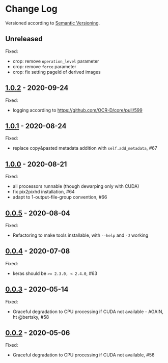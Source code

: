 Change Log
==========
Versioned according to [Semantic Versioning](http://semver.org/).

## Unreleased

Fixed:

  * crop: remove `operation_level` parameter
  * crop: remove `force` parameter
  * crop: fix setting pageId of derived images

## [1.0.2] - 2020-09-24

Fixed:

  * logging according to https://github.com/OCR-D/core/pull/599

## [1.0.1] - 2020-08-24

Fixed:

  * replace copy&pasted metadata addition with `self.add_metadata`, #67

## [1.0.0] - 2020-08-21

Fixed:

  * all processors runnable (though dewarping only with CUDA)
  * fix pix2pixhd installation, #64
  * adapt to 1-output-file-group convention, #66

## [0.0.5] - 2020-08-04

Fixed:

  * Refactoring to make tools installable, with `--help` and `-J` working

## [0.0.4] - 2020-07-08

Fixed:

  * keras should be `>= 2.3.0, < 2.4.0`, #63

## [0.0.3] - 2020-05-14

Fixed:

  * Graceful degradation to CPU processing if CUDA not available - AGAIN, ht @bertsky, #58

## [0.0.2] - 2020-05-06

Fixed:

  * Graceful degradation to CPU processing if CUDA not available, #56

<!-- link-labels -->
[1.0.2]: ../../compare/v1.0.2...v1.0.1
[1.0.1]: ../../compare/v1.0.1...v1.0.0
[1.0.0]: ../../compare/v1.0.0...v0.0.5
[0.0.5]: ../../compare/v0.0.5...v0.0.4
[0.0.4]: ../../compare/v0.0.3...v0.0.4
[0.0.3]: ../../compare/v0.0.2...v0.0.3
[0.0.2]: ../../compare/HEAD...v0.0.2
